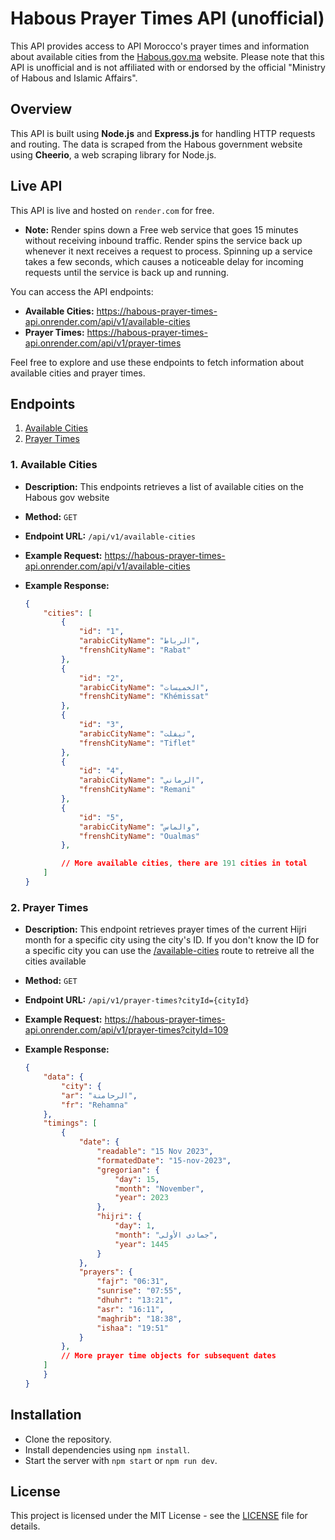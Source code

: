 # Habous Prayer Times API (unofficial)

This API provides access to API Morocco's prayer times and information about available cities from the [Habous.gov.ma](https://habous.gov.ma/) website. Please note that this API is unofficial and is not affiliated with or endorsed by the official "Ministry of Habous and Islamic Affairs".

## Overview

This API is built using **Node.js** and **Express.js** for handling HTTP requests and routing. The data is scraped from the Habous government website using **Cheerio**, a web scraping library for Node.js.

## Live API

This API is live and hosted on `render.com` for free.

-   **Note:** Render spins down a Free web service that goes 15 minutes without receiving inbound traffic. Render spins the service back up whenever it next receives a request to process. Spinning up a service takes a few seconds, which causes a noticeable delay for incoming requests until the service is back up and running.

You can access the API endpoints:

-   **Available Cities:** https://habous-prayer-times-api.onrender.com/api/v1/available-cities
-   **Prayer Times:** https://habous-prayer-times-api.onrender.com/api/v1/prayer-times

Feel free to explore and use these endpoints to fetch information about available cities and prayer times.

## Endpoints

1. [Available Cities](#1-available-cities)
2. [Prayer Times](#2-prayer-times)

### 1. Available Cities

-   **Description:** This endpoints retrieves a list of available cities on the Habous gov website
-   **Method:** `GET`
-   **Endpoint URL:** `/api/v1/available-cities`
-   **Example Request:** https://habous-prayer-times-api.onrender.com/api/v1/available-cities
-   **Example Response:**

    ```JSON
    {
        "cities": [
            {
                "id": "1",
                "arabicCityName": "الرباط",
                "frenshCityName": "Rabat"
            },
            {
                "id": "2",
                "arabicCityName": "الخميسات",
                "frenshCityName": "Khémissat"
            },
            {
                "id": "3",
                "arabicCityName": "تيفلت",
                "frenshCityName": "Tiflet"
            },
            {
                "id": "4",
                "arabicCityName": "الرماني",
                "frenshCityName": "Remani"
            },
            {
                "id": "5",
                "arabicCityName": "والماس",
                "frenshCityName": "Oualmas"
            },

            // More available cities, there are 191 cities in total
        ]
    }
    ```

### 2. Prayer Times

-   **Description:** This endpoint retrieves prayer times of the current Hijri month for a specific city using the city's ID. If you don't know the ID for a specific city you can use the [/available-cities](#1-available-cities) route to retreive all the cities available
-   **Method:** `GET`
-   **Endpoint URL:** `/api/v1/prayer-times?cityId={cityId}`
-   **Example Request:** https://habous-prayer-times-api.onrender.com/api/v1/prayer-times?cityId=109
-   **Example Response:**

    ```JSON
    {
        "data": {
            "city": {
    		"ar": "الرحامنة",
    		"fr": "Rehamna"
    	},
    	"timings": [
    		{
    			"date": {
    				"readable": "15 Nov 2023",
    				"formatedDate": "15-nov-2023",
    				"gregorian": {
    					"day": 15,
    					"month": "November",
    					"year": 2023
    				},
    				"hijri": {
    					"day": 1,
    					"month": "جمادى الأولى",
    					"year": 1445
    				}
    			},
    			"prayers": {
    				"fajr": "06:31",
    				"sunrise": "07:55",
    				"dhuhr": "13:21",
    				"asr": "16:11",
    				"maghrib": "18:38",
    				"ishaa": "19:51"
    			}
    		},
            // More prayer time objects for subsequent dates
        ]
        }
    }
    ```

## Installation

-   Clone the repository.
-   Install dependencies using `npm install`.
-   Start the server with `npm start` or `npm run dev`.

## License

This project is licensed under the MIT License - see the [LICENSE](LICENSE) file for details.
